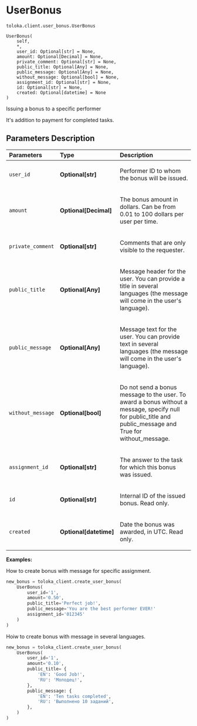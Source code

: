 # UserBonus
`toloka.client.user_bonus.UserBonus`

```
UserBonus(
    self,
    *,
    user_id: Optional[str] = None,
    amount: Optional[Decimal] = None,
    private_comment: Optional[str] = None,
    public_title: Optional[Any] = None,
    public_message: Optional[Any] = None,
    without_message: Optional[bool] = None,
    assignment_id: Optional[str] = None,
    id: Optional[str] = None,
    created: Optional[datetime] = None
)
```

Issuing a bonus to a specific performer


It's addition to payment for completed tasks.

## Parameters Description

| Parameters | Type | Description |
| :----------| :----| :-----------|
`user_id`|**Optional\[str\]**|<p>Performer ID to whom the bonus will be issued.</p>
`amount`|**Optional\[Decimal\]**|<p>The bonus amount in dollars. Can be from 0.01 to 100 dollars per user per time.</p>
`private_comment`|**Optional\[str\]**|<p>Comments that are only visible to the requester.</p>
`public_title`|**Optional\[Any\]**|<p>Message header for the user. You can provide a title in several languages (the message will come in the user&#x27;s language).</p>
`public_message`|**Optional\[Any\]**|<p>Message text for the user. You can provide text in several languages (the message will come in the user&#x27;s language).</p>
`without_message`|**Optional\[bool\]**|<p>Do not send a bonus message to the user. To award a bonus without a message, specify null for public_title and public_message and True for without_message.</p>
`assignment_id`|**Optional\[str\]**|<p>The answer to the task for which this bonus was issued.</p>
`id`|**Optional\[str\]**|<p>Internal ID of the issued bonus. Read only.</p>
`created`|**Optional\[datetime\]**|<p>Date the bonus was awarded, in UTC. Read only.</p>

**Examples:**

How to create bonus with message for specific assignment.

```python
new_bonus = toloka_client.create_user_bonus(
    UserBonus(
        user_id='1',
        amount='0.50',
        public_title='Perfect job!',
        public_message='You are the best performer EVER!'
        assignment_id='012345'
    )
)
```

Hoiw to create bonus with message in several languages.

```python
new_bonus = toloka_client.create_user_bonus(
    UserBonus(
        user_id='1',
        amount='0.10',
        public_title= {
            'EN': 'Good Job!',
            'RU': 'Молодец!',
        },
        public_message: {
            'EN': 'Ten tasks completed',
            'RU': 'Выполнено 10 заданий',
        },
    )
)
```
